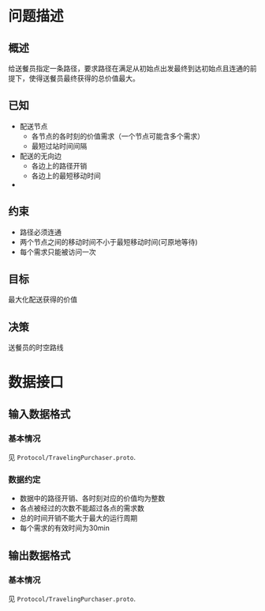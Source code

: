 ﻿# 问题描述

## 概述

给送餐员指定一条路径，要求路径在满足从初始点出发最终到达初始点且连通的前提下，使得送餐员最终获得的总价值最大。

## 已知

- 配送节点
  - 各节点的各时刻的价值需求（一个节点可能含多个需求）
  - 最短过站时间间隔
- 配送的无向边
  - 各边上的路径开销
  - 各边上的最短移动时间
- 

## 约束

- 路径必须连通
- 两个节点之间的移动时间不小于最短移动时间(可原地等待)
- 每个需求只能被访问一次

## 目标

最大化配送获得的价值

## 决策

送餐员的时空路线



# 数据接口

## 输入数据格式

### 基本情况

见 `Protocol/TravelingPurchaser.proto`.

### 数据约定

- 数据中的路径开销、各时刻对应的价值均为整数
- 各点被经过的次数不能超过各点的需求数
- 总的时间开销不能大于最大的运行周期
- 每个需求的有效时间为30min

## 输出数据格式

### 基本情况

见 `Protocol/TravelingPurchaser.proto`.
